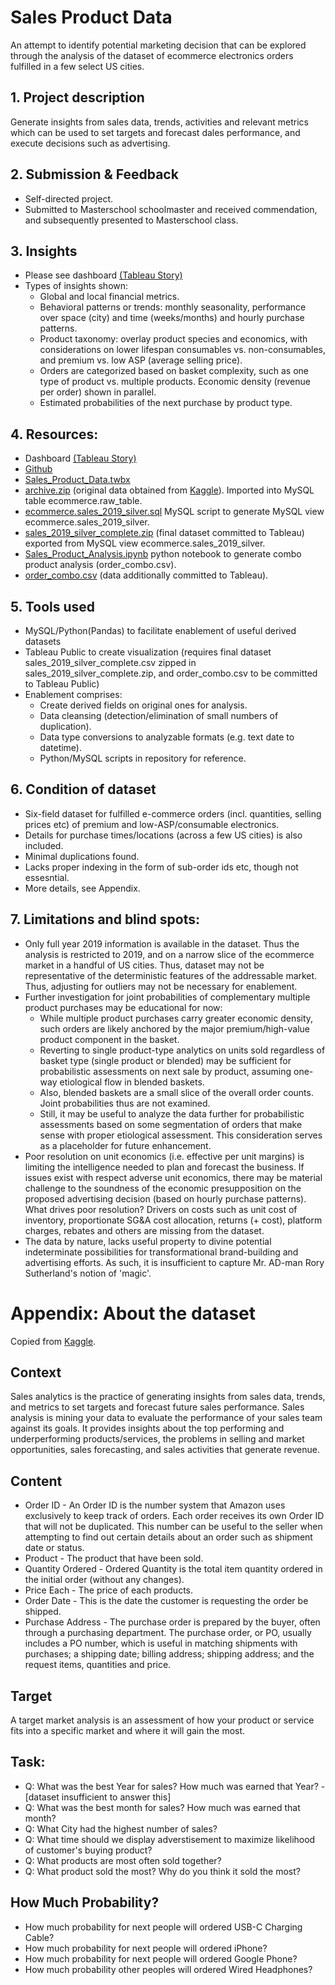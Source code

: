# Sales Product Data
An attempt to identify potential marketing decision that can be explored through the analysis of the dataset of ecommerce electronics orders fulfilled in a few select US cities. 

## 1. Project description
Generate insights from sales data, trends, activities and relevant metrics which can be used to set targets and forecast dales performance, and execute decisions such as advertising.

## 2. Submission & Feedback
* Self-directed project.
* Submitted to Masterschool schoolmaster and received commendation, and subsequently presented to Masterschool class.

## 3. Insights
* Please see dashboard [(Tableau Story)](https://public.tableau.com/views/Sales_Product_Data/StorySalesProductData?:language=en-US&:display_count=n&:origin=viz_share_link)
* Types of insights shown:
  * Global and local financial metrics.
  * Behavioral patterns or trends: monthly seasonality, performance over space (city) and time (weeks/months) and hourly purchase patterns. 
  * Product taxonomy: overlay product species and economics, with considerations on lower lifespan consumables vs. non-consumables, and premium vs. low ASP (average selling price).
  * Orders are categorized based on basket complexity, such as one type of product vs. multiple products. Economic density (revenue per order) shown in parallel. 
  * Estimated probabilities of the next purchase by product type.

## 4. Resources:
* Dashboard [(Tableau Story)](https://public.tableau.com/views/Sales_Product_Data/StorySalesProductData?:language=en-US&:display_count=n&:origin=viz_share_link)
* [Github](https://github.com/coderedstorage/Sales_Product_Data)
 * [Sales_Product_Data.twbx](https://github.com/coderedstorage/Sales_Product_Data/blob/main/Sales_Product_Data.twbx)
 * [archive.zip](https://github.com/coderedstorage/Sales_Product_Data/blob/main/archive.zip) (original data obtained from [Kaggle](https://www.kaggle.com/datasets/knightbearr/sales-product-data?resource=download)). Imported into MySQL table ecommerce.raw_table.
 * [ecommerce.sales_2019_silver.sql](https://github.com/coderedstorage/Sales_Product_Data/blob/main/ecommerce.sales_2019_silver.sql) MySQL script to generate MySQL view ecommerce.sales_2019_silver.
 * [sales_2019_silver_complete.zip](https://github.com/coderedstorage/Sales_Product_Data/blob/main/sales_2019_silver_complete.zip) (final dataset committed to Tableau) exported from MySQL view ecommerce.sales_2019_silver.
 * [Sales_Product_Analysis.ipynb](https://github.com/coderedstorage/Sales_Product_Data/blob/main/Sales_Product_Analysis.ipynb) python notebook to generate combo product analysis (order_combo.csv).
 * [order_combo.csv](https://github.com/coderedstorage/Sales_Product_Data/blob/main/order_combo.csv) (data additionally committed to Tableau).

## 5. Tools used
* MySQL/Python(Pandas) to facilitate enablement of useful derived datasets
* Tableau Public to create visualization (requires final dataset sales_2019_silver_complete.csv zipped in sales_2019_silver_complete.zip, and order_combo.csv to be committed to Tableau Public)
* Enablement comprises:
   * Create derived fields on original ones for analysis.
   * Data cleansing (detection/elimination of small numbers of duplication).
   * Data type conversions to analyzable formats (e.g. text date to datetime).
   * Python/MySQL scripts in repository for reference.

## 6. Condition of dataset
* Six-field dataset for fulfilled e-commerce orders (incl. quantities, selling prices etc) of premium and low-ASP/consumable electronics. 
* Details for purchase times/locations (across a few US cities) is also included.
* Minimal duplications found.
* Lacks proper indexing in the form of sub-order ids etc, though not essesntial. 
* More details, see Appendix.

## 7. Limitations and blind spots:
* Only full year 2019 information is available in the dataset. Thus the analysis is restricted to 2019, and on a narrow slice of the ecommerce market in a handful of US cities. Thus, dataset may not be representative of the deterministic features of the addressable market. Thus, adjusting for outliers may not be necessary for enablement. 
* Further investigation for joint probabilities of complementary multiple product purchases may be educational for now:
  * While multiple product purchases carry greater economic density, such orders are likely anchored by the major premium/high-value product component in the basket. 
  * Reverting to single product-type analytics on units sold regardless of basket type (single product or blended) may be sufficient for probabilistic assessments on next sale by product, assuming one-way etiological flow in blended baskets. 
  * Also, blended baskets are a small slice of the overall order counts. Joint probabilities thus are not examined.
  * Still, it may be useful to analyze the data further for probabilistic assessments based on some segmentation of orders that make sense with proper etiological assessment. This consideration serves as a placeholder for future enhancement. 
* Poor resolution on unit economics (i.e. effective per unit margins) is limiting the intelligence needed to plan and forecast the business. If issues exist with respect adverse unit economics, there may be material challenge to the soundness of the economic presupposition on the proposed advertising decision (based on hourly purchase patterns). What drives poor resolution? Drivers on costs such as unit cost of inventory, proportionate SG&A cost allocation, returns (+ cost), platform charges, rebates and others are missing from the dataset.
* The data by nature, lacks useful property to divine potential indeterminate possibilities for transformational brand-building and advertising efforts. As such, it is insufficient to capture Mr. AD-man Rory Sutherland's notion of 'magic'.

# Appendix: About the dataset
Copied from [Kaggle](https://www.kaggle.com/datasets/knightbearr/sales-product-data?resource=download).
## Context
Sales analytics is the practice of generating insights from sales data, trends, and metrics to set targets and forecast future sales performance. Sales analysis is mining your data to evaluate the performance of your sales team against its goals. It provides insights about the top performing and underperforming products/services, the problems in selling and market opportunities, sales forecasting, and sales activities that generate revenue.
## Content
* Order ID - An Order ID is the number system that Amazon uses exclusively to keep track of orders. Each order receives its own Order ID that will not be duplicated. This number can be useful to the seller when attempting to find out certain details about an order such as shipment date or status.
* Product - The product that have been sold.
* Quantity Ordered - Ordered Quantity is the total item quantity ordered in the initial order (without any changes).
* Price Each - The price of each products.
* Order Date - This is the date the customer is requesting the order be shipped.
* Purchase Address - The purchase order is prepared by the buyer, often through a purchasing department. The purchase order, or PO, usually includes a PO number, which is useful in matching shipments with purchases; a shipping date; billing address; shipping address; and the request items, quantities and price.
## Target
A target market analysis is an assessment of how your product or service fits into a specific market and where it will gain the most.
## Task:
* Q: What was the best Year for sales? How much was earned that Year? - [dataset insufficient to answer this]
* Q: What was the best month for sales? How much was earned that month?
* Q: What City had the highest number of sales?
* Q: What time should we display adverstisement to maximize likelihood of customer's buying product?
* Q: What products are most often sold together?
* Q: What product sold the most? Why do you think it sold the most?
## How Much Probability?
* How much probability for next people will ordered USB-C Charging Cable?
* How much probability for next people will ordered iPhone?
* How much probability for next people will ordered Google Phone?
* How much probability other peoples will ordered Wired Headphones?
